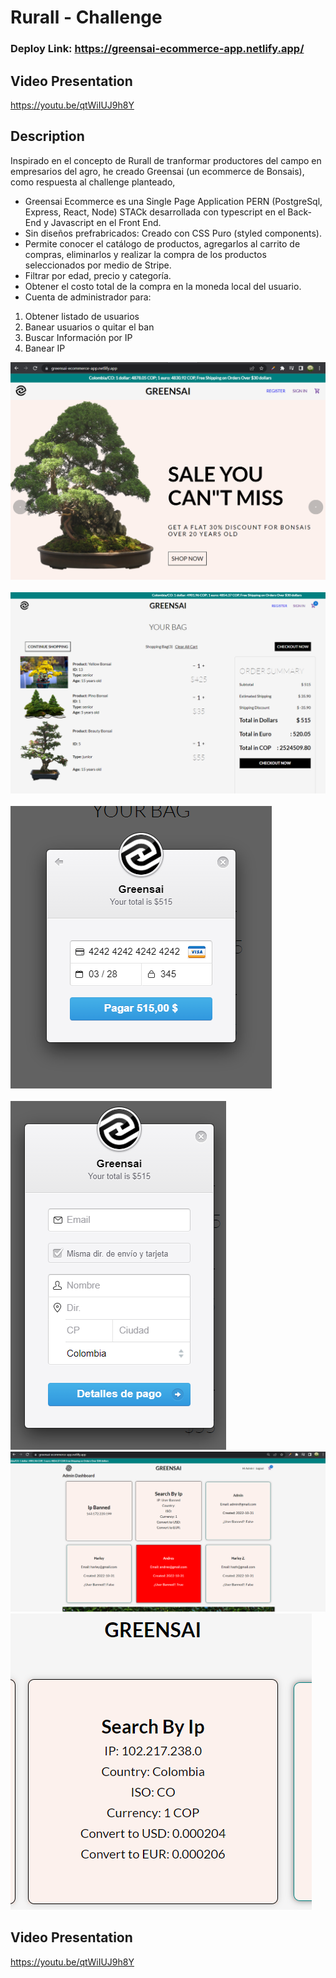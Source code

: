 # Rurall - Challenge

### Deploy Link: https://greensai-ecommerce-app.netlify.app/

## Video Presentation

https://youtu.be/qtWiIUJ9h8Y

## Description

Inspirado en el concepto de Rurall de tranformar productores del campo en empresarios del agro, he creado Greensai (un ecommerce de Bonsais), como respuesta al challenge planteado, 

- Greensai Ecommerce es una Single Page Application PERN (PostgreSql, Express, React, Node) STACk desarrollada con typescript en el Back-End y Javascript en el Front End. 
- Sin diseños prefrabricados: Creado con CSS Puro (styled components).
- Permite conocer el catálogo de productos, agregarlos al carrito de compras, eliminarlos y realizar la compra de los productos seleccionados por medio de Stripe.
- Filtrar por edad, precio y categoría. 
- Obtener el costo total de la compra en la moneda local del usuario.
- Cuenta de administrador para:
1. Obtener listado de usuarios
2. Banear usuarios o quitar el ban
3. Buscar Información por IP
4. Banear IP
    


![ScreenShoot1](https://github.com/Nagarehazh/greensai-app/blob/master/assets/foto_1.png) <br /><br />
![ScreenShoot1](https://github.com/Nagarehazh/greensai-app/blob/master/assets/foto_2.png) <br /><br />
![ScreenShoot1](https://github.com/Nagarehazh/greensai-app/blob/master/assets/foto_3.png) <br /><br />
![ScreenShoot1](https://github.com/Nagarehazh/greensai-app/blob/master/assets/foto_4.png)
![ScreenShoot1](https://github.com/Nagarehazh/greensai-app/blob/master/assets/foto_5.png)
![ScreenShoot1](https://github.com/Nagarehazh/greensai-app/blob/master/assets/foto_6.png)

## Video Presentation

https://youtu.be/qtWiIUJ9h8Y